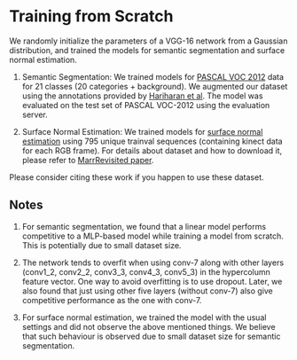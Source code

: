 # Training from Scratch

We randomly initialize the parameters of a VGG-16 network from a Gaussian distribution, and trained the models for semantic segmentation and surface normal estimation. 

1. Semantic Segmentation: We trained models for [PASCAL VOC 2012](http://host.robots.ox.ac.uk/pascal/VOC/index.html) data for 21 classes (20 categories + background). We augmented our dataset using the annotations provided by [Hariharan et al](http://home.bharathh.info/pubs/codes/SBD/download.html). The model was evaluated on the test set of PASCAL VOC-2012 using the evaluation server.

2. Surface Normal Estimation: We trained models for [surface normal estimation](http://cs.nyu.edu/~silberman/datasets/nyu_depth_v2.html) using 795 unique trainval sequences (containing kinect data for each RGB frame). For details about dataset and how to download it, please refer to [MarrRevisited paper](https://github.com/aayushbansal/MarrRevisited).

Please consider citing these work if you happen to use these dataset.

## Notes
1. For semantic segmentation, we found that a linear model performs competitive to a MLP-based model while training a model from scratch. This is potentially due to small dataset size. 

2. The network tends to overfit when using conv-7 along with other layers (conv1_2, conv2_2, conv3_3, conv4_3, conv5_3)  in the hypercolumn feature vector. One way to avoid overfitting is to use dropout. Later, we also found that just using other five layers (without conv-7) also give competitive performance as the one with conv-7. 

3. For surface normal estimation, we trained the model  with the usual settings and did not observe the above mentioned things. We believe that such behaviour is observed due to small dataset size for semantic segmentation.
